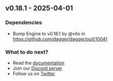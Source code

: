 ## v0.18.1 - 2025-04-01

### Dependencies
- Bump Engine to v0.18.1 by @vito in https://github.com/dagger/dagger/pull/10041

### What to do next?
- Read the [documentation](https://docs.dagger.io)
- Join our [Discord server](https://discord.gg/dagger-io)
- Follow us on [Twitter](https://twitter.com/dagger_io)
